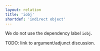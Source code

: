 ```yaml
---
layout: relation
title: 'iobj'
shortdef: 'indirect object'
---
```


We do not use the dependency label `iobj`.

TODO: link to argument/adjunct discussion.
<!-- Interlanguage links updated Čt lis 12 09:43:28 CET 2020 -->
